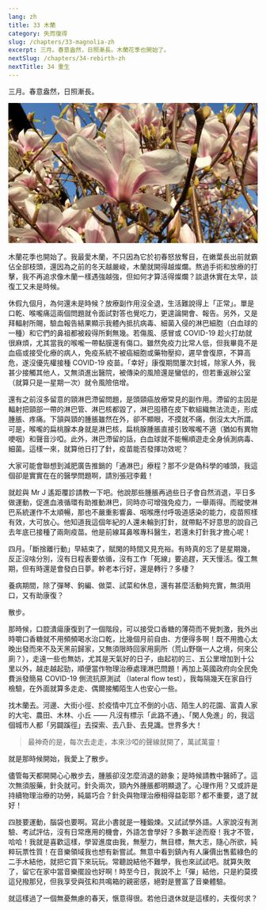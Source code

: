 ```yaml
---
lang: zh
title: 33 木蘭
category: 失而復得
slug: /chapters/33-magnolia-zh
excerpt: 三月。春意盎然，日照漸長。木蘭花季也開始了。
nextSlug: /chapters/34-rebirth-zh
nextTitle: 34 重生
---
```


<p class="cn">三月。春意盎然，日照漸長。

![Magnolia](./images/33.jpg)
 
<p class="cn">木蘭花季也開始了。我最愛木蘭，不只因為它於初春怒放奪目，在嫩葉長出前就霸佔全部枝頭，還因為之前的冬天越嚴峻，木蘭就開得越燦爛。熬過手術和放療的打擊，我不再追求像木蘭一樣遇強越強，但如何才算活得燦爛？談退休實在太早，談復工又未是時候。
 
<p class="cn">休假九個月，為何還未是時候？放療副作用沒全退，生活難說得上「正常」。單是口乾、喉嚨痛這兩個問題就令面試對答也覺吃力，更遑論開會、報告。另外，又是拜輻射所賜，驗血報告結果顯示我體內抵抗病毒、細菌入侵的淋巴細胞（白血球的一種）和它們的鼻祖都被殺得所剩無幾。若傷風、感冒或 COVID-19 趁火打劫就很麻煩，尤其當我的喉嚨一帶黏膜還有傷口。雖然免疫力比常人低，但我畢竟不是血癌或接受化療的病人，免疫系統不被癌細胞或藥物壓抑，遲早會復原，不算高危，遂沒優先權接種 COVID-19 疫苗。「幸好」康復期間屢次封城，除家人外，我甚少接觸其他人，又無須進出醫院，被傳染的風險還是蠻低的，但若重返辦公室（就算只是一星期一次）就令風險倍增。
 
<p class="cn">還有之前沒多留意的頸淋巴滯留問題，是頭頸癌放療常見的副作用。滯留的主因是輻射把頸部一帶的淋巴管、淋巴核都毀了，淋巴囤積在皮下軟組織無法流走，形成腫脹、疼痛。下頷與頸的腫脹雖然在外，卻不顯眼，不摸就不痛，倒沒太大所謂。可是，喉嚨的扁桃腺本身就是淋巴核，扁桃腺腫脹直接引致喉嚨不適（猶如有異物哽咽）和聲音沙啞。此外，淋巴滯留的話，白血球就不能暢順遊走全身偵測病毒、細菌。這樣一來，就算他日打了針，疫苗能否發揮功效呢？
 
<p class="cn">大家可能會聯想到減肥廣告推銷的「通淋巴」療程？那不少是偽科學的噱頭，我這個卻是實實在在的醫學問題啊，請別張冠李戴！
 
<p class="cn">就趁與 Mr J 遙距覆診請教一下吧。他說那些腫脹再過些日子會自然消退，平日多做運動，促進血液循環有助推動淋巴，同時亦可增強免疫力，一舉兩得。而縱使淋巴系統運作不太順暢，那也不嚴重影響鼻、咽喉應付呼吸道感染的能力，疫苗照樣有效，大可放心。他知道我這個年紀的人還未輪到打針，就帶點不好意思的說自己去年底已接種了兩劑疫苗。他是前線耳鼻喉專科醫生，若還未打針我才擔心呢！
 
<p class="cn">四月。「斷捨離行動」早結束了，賦閑的時間又見充裕。有時真的忘了是星期幾，反正沒啥分別，沒有日程表要依循，沒有工作「死線」要追趕，天天慢活。復工無期，但有時還是會發白日夢。幹老本行好，還是轉行？多棲？
 
<p class="cn">養病期間，除了彈琴、鉤編、做菜、試菜和休息，還有甚麼活動夠充實，無須用口，又有助康復？
 
<p class="cn">散步。
 
<p class="cn">那時候，口腔潰瘍康復到了一個階段，可以接受口香糖的薄荷而不覺刺激，我外出時嚼口香糖就不用頻頻喝水治口乾，比幾個月前自由、方便得多啊！既不用擔心太晚出發而來不及天黑前歸家，又無須限時回家用廁所（荒山野嶺一人之境，何來公廁？），走遠一些也無妨，尤其是天氣好的日子，由起初的三、五公里增加到十公里以外，越走越起勁，順便當作物理治療處理淋巴問題！再加上英國政府向全民免費派發簡易 COVID-19 側流抗原測試 （lateral flow test），我每隔幾天在家自行檢驗，在外面就算多走走、偶爾接觸陌生人也安心一些。
 
<p class="cn">找木蘭去。河邊、大街小徑、於疫情中兀立不倒的小店、陌生人的花園、富貴人家的大宅、農田、木林、小丘 —— 凡沒有標示「此路不通」、「閑人免進」的，我這個城市人都「另闢蹊徑」去探索、去八卦、去見識。世界多大！
 
<blockquote class="cn">最神奇的是，每次去走走，本來沙啞的聲線就開了，萬試萬靈！</blockquote>

<p class="cn">就是那時候開始，我愛上了散步。
 
<p class="cn">儘管每天都開開心心散步去，腫脹卻沒怎麼消退的跡象；是時候請教中醫師了。這次無須服藥，針灸就可。針灸兩次，頸內外腫脹都明顯退了。心理作用？又或許是持續物理治療的功勞，純屬巧合？針灸與物理治療相得益彰耶？都不重要，退了就好！
 
<p class="cn">四肢要運動，腦袋也要啊。寫此小書就是一種鍛煉。又試試學外語。人家說沒有測驗、考試評估，沒有日常應用的機會，外語怎會學好？多數半途而廢！我才不管，哈哈！我就是喜歡這樣，學習進度由我，無壓力，無目標，無大志，隨心所欲，純粹玩票性質！在音樂領域我也想有新嘗試。無意中看到鎮內有人廉價出售藍綠色的二手木結他，就把它買下來玩玩。常聽說結他不難學，我也來試試吧。就算失敗了，留它在家中當音樂擺設也好啊！時至今日，我說不上「彈」結他，只是約莫摸這兒撥那兒，但我享受與弦和共鳴箱的親密感，絕對是豐富了音樂體驗。
 
<p class="cn">就這樣過了一個無憂無慮的春天，愜意得很。若他日退休就是這樣的，夫復何求？
